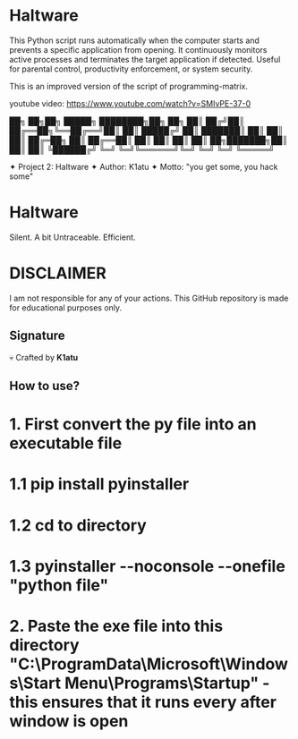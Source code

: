 # Haltware
This Python script runs automatically when the computer starts and prevents a specific application from opening. It continuously monitors active processes and terminates the target application if detected. Useful for parental control, productivity enforcement, or system security.


This is an improved version of the script of programming-matrix. 

youtube video: https://www.youtube.com/watch?v=SMIvPE-37-0


██╗  ██╗██╗      █████╗ ████████╗██╗   ██╗
██║ ██╔╝██║     ██╔══██╗╚══██╔══╝██║   ██║
█████╔╝ ██║     ███████║   ██║   ██║   ██║
██╔═██╗ ██║     ██╔══██║   ██║   ██║   ██║
██║  ██╗███████╗██║  ██║   ██║   ╚██████╔╝
╚═╝  ╚═╝╚══════╝╚═╝  ╚═╝   ╚═╝    ╚═════╝ 
                                          


✦ Project 2: Haltware
✦ Author: K1atu
✦ Motto: "you get some, you hack some"

# Haltware
Silent. A bit Untraceable. Efficient.


# DISCLAIMER 
I am not responsible for any of your actions. This GitHub repository is made for educational purposes only.


##  Signature  
💀 Crafted by **K1atu** 

## How to use?

# 1. First convert the py file into an executable file
# 1.1 pip install pyinstaller
# 1.2 cd to directory
# 1.3 pyinstaller --noconsole --onefile "python file"
# 2. Paste the exe file into this directory "C:\ProgramData\Microsoft\Windows\Start Menu\Programs\Startup" - this ensures that it runs every after window is open

